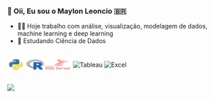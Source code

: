 ### 👋 Oii, Eu sou o Maylon Leoncio 🇧🇷

- 👨‍💻 Hoje trabalho com análise, visualização, modelagem de dados, machine learning e deep learning 
- 🌱 Estudando Ciência de Dados 


<div style="display: inline_block"><br>
	<img align="center" alt="Python" height="30" width="40" src="https://github.com/devicons/devicon/blob/master/icons/python/python-original.svg">
  	<img align="center" alt="R" height="30" width="40" src="https://github.com/devicons/devicon/blob/master/icons/r/r-original.svg">
  	<img align="center" alt="SQL Server" height="30" width="60" src="https://github.com/devicons/devicon/blob/master/icons/microsoftsqlserver/microsoftsqlserver-plain-wordmark.svg">
  	<img align="center" alt="Tableau" height="20" width="100" src="https://www.svgrepo.com/show/354427/tableau.svg">
  	<img align="center" alt="Excel" height="30" width="30" src="https://i.pinimg.com/originals/de/cd/de/decdde1594f5073dca58c89cd502bef0.png">
</div>

##

<div>
	<a href="https://www.linkedin.com/in/maylonleoncio/" target="_black"><img src="https://img.shields.io/badge/LinkedIn-0077B5?style=for-the-badge&logo=linkedin&logoColor=white" target="_black"></ab>

</div>

